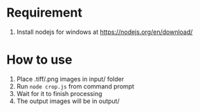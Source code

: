 # Requirement
1. Install nodejs for windows at https://nodejs.org/en/download/

# How to use
1. Place .tiff/.png images in input/ folder
2. Run `node crop.js` from command prompt
3. Wait for it to finish processing
4. The output images will be in output/